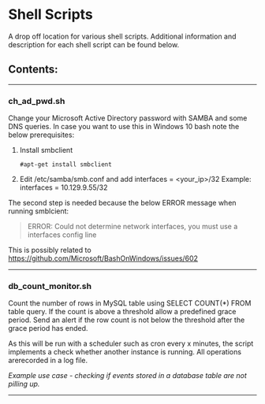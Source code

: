 

# Shell Scripts

A drop off location for various shell scripts. Additional information and description for each shell script can be found below.

## **Contents:**

------

### ch_ad_pwd.sh

Change your Microsoft Active Directory password with SAMBA and some DNS queries. In case you want to use this in Windows 10 bash note the below prerequisites:

1. Install smbclient

   ```
   #apt-get install smbclient
   ```

2. Edit /etc/samba/smb.conf and add interfaces = <your_ip>/32 Example: interfaces = 10.129.9.55/32

The second step is needed because the below ERROR message when running smblcient:

> ERROR: Could not determine network interfaces, you must use a interfaces config line

This is possibly related to https://github.com/Microsoft/BashOnWindows/issues/602

------

### **db_count_monitor.sh**

Count the number of rows in MySQL table using SELECT COUNT(*) FROM table query. If the count is above a threshold allow a predefined grace period. Send an alert if the row count is not below the threshold after the grace period has ended.

As this will be run with a scheduler such as cron every x minutes, the script implements a check whether another instance is running. All operations arerecorded in a log file. 

*Example use case - checking if events stored in a database table are not pilling up.*

------

